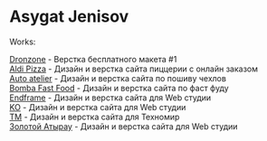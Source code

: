 

# Asygat Jenisov
Works:

[Dronzone](https://zhenisov.github.io/dronezone/ "Верстка dronzone") - Верстка бесплатного макета #1  
[Aldi Pizza](https://zhenisov.github.io/aldi-pizza/) - Дизайн и верстка сайта пиццерии с онлайн заказом  
[Auto atelier](https://zhenisov.github.io/autoatelier/) - Дизайн и верстка сайта по пошиву чехлов  
[Bomba Fast Food](https://zhenisov.github.io/bombafastfood/) - Дизайн и верстка сайта по фаст фуду  
[Endframe](https://zhenisov.github.io/endframe/) - Дизайн и верстка сайта для Web студии  
[KO](https://zhenisov.github.io/ko/) - Дизайн и верстка сайта для Web студии  
[TM](https://zhenisov.github.io/tm/) - Дизайн и верстка сайта для Техномир  
[Золотой Атырау](https://zhenisov.github.io/zolotoyatyrau/) - Дизайн и верстка сайта для Web студии  
